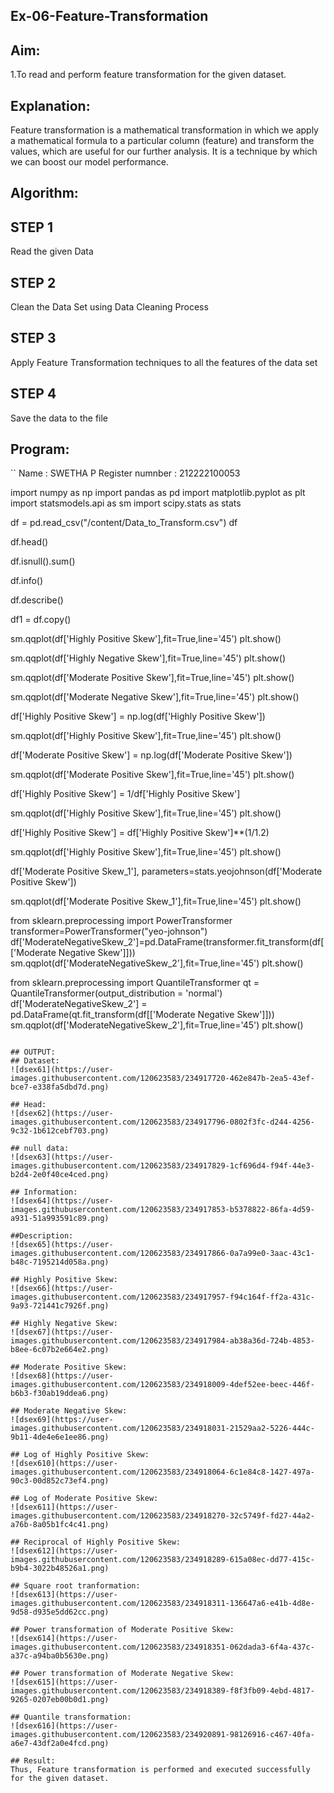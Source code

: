 ## Ex-06-Feature-Transformation
## Aim:
1.To read and perform feature transformation for the given dataset.

## Explanation:
Feature transformation is a mathematical transformation in which we apply a mathematical formula to a particular column (feature) and transform the values, which are useful for our further analysis. It is a technique by which we can boost our model performance.

## Algorithm:
## STEP 1
Read the given Data

## STEP 2
Clean the Data Set using Data Cleaning Process

## STEP 3
Apply Feature Transformation techniques to all the features of the data set

## STEP 4
Save the data to the file

## Program:
``
Name : SWETHA P
Register numnber : 212222100053

import numpy as np
import pandas as pd
import matplotlib.pyplot as plt
import statsmodels.api as sm
import scipy.stats as stats

df = pd.read_csv("/content/Data_to_Transform.csv")
df

df.head()

df.isnull().sum()

df.info()

df.describe()

df1 = df.copy()

sm.qqplot(df['Highly Positive Skew'],fit=True,line='45')
plt.show()

sm.qqplot(df['Highly Negative Skew'],fit=True,line='45')
plt.show()

sm.qqplot(df['Moderate Positive Skew'],fit=True,line='45')
plt.show()

sm.qqplot(df['Moderate Negative Skew'],fit=True,line='45')
plt.show()

df['Highly Positive Skew'] = np.log(df['Highly Positive Skew'])

sm.qqplot(df['Highly Positive Skew'],fit=True,line='45')
plt.show()

df['Moderate Positive Skew'] = np.log(df['Moderate Positive Skew'])

sm.qqplot(df['Moderate Positive Skew'],fit=True,line='45')
plt.show()

df['Highly Positive Skew'] = 1/df['Highly Positive Skew']

sm.qqplot(df['Highly Positive Skew'],fit=True,line='45')
plt.show()

df['Highly Positive Skew'] = df['Highly Positive Skew']**(1/1.2)

sm.qqplot(df['Highly Positive Skew'],fit=True,line='45')
plt.show()

df['Moderate Positive Skew_1'], parameters=stats.yeojohnson(df['Moderate Positive Skew'])

sm.qqplot(df['Moderate Positive Skew_1'],fit=True,line='45')
plt.show()

from sklearn.preprocessing import PowerTransformer
transformer=PowerTransformer("yeo-johnson")
df['ModerateNegativeSkew_2']=pd.DataFrame(transformer.fit_transform(df[['Moderate Negative Skew']]))
sm.qqplot(df['ModerateNegativeSkew_2'],fit=True,line='45')
plt.show()

from sklearn.preprocessing import QuantileTransformer
qt = QuantileTransformer(output_distribution = 'normal')
df['ModerateNegativeSkew_2'] = pd.DataFrame(qt.fit_transform(df[['Moderate Negative Skew']]))
sm.qqplot(df['ModerateNegativeSkew_2'],fit=True,line='45')
plt.show()
```

## OUTPUT:
## Dataset:
![dsex61](https://user-images.githubusercontent.com/120623583/234917720-462e847b-2ea5-43ef-bce7-e338fa5dbd7d.png)

## Head:
![dsex62](https://user-images.githubusercontent.com/120623583/234917796-0802f3fc-d244-4256-9c32-1b612cebf703.png)

## null data:
![dsex63](https://user-images.githubusercontent.com/120623583/234917829-1cf696d4-f94f-44e3-b2d4-2e0f40ce4ced.png)

## Information:
![dsex64](https://user-images.githubusercontent.com/120623583/234917853-b5378822-86fa-4d59-a931-51a993591c89.png)

##Description:
![dsex65](https://user-images.githubusercontent.com/120623583/234917866-0a7a99e0-3aac-43c1-b48c-7195214d058a.png)

## Highly Positive Skew:
![dsex66](https://user-images.githubusercontent.com/120623583/234917957-f94c164f-ff2a-431c-9a93-721441c7926f.png)

## Highly Negative Skew:
![dsex67](https://user-images.githubusercontent.com/120623583/234917984-ab38a36d-724b-4853-b8ee-6c07b2e664e2.png)

## Moderate Positive Skew:
![dsex68](https://user-images.githubusercontent.com/120623583/234918009-4def52ee-beec-446f-b6b3-f30ab19ddea6.png)

## Moderate Negative Skew:
![dsex69](https://user-images.githubusercontent.com/120623583/234918031-21529aa2-5226-444c-9b11-4de4e6e1ee86.png)

## Log of Highly Positive Skew:
![dsex610](https://user-images.githubusercontent.com/120623583/234918064-6c1e84c8-1427-497a-90c3-00d852c73ef4.png)

## Log of Moderate Positive Skew:
![dsex611](https://user-images.githubusercontent.com/120623583/234918270-32c5749f-fd27-44a2-a76b-8a05b1fc4c41.png)

## Reciprocal of Highly Positive Skew:
![dsex612](https://user-images.githubusercontent.com/120623583/234918289-615a08ec-dd77-415c-b9b4-3022b48526a1.png)

## Square root tranformation:
![dsex613](https://user-images.githubusercontent.com/120623583/234918311-136647a6-e41b-4d8e-9d58-d935e5dd62cc.png)

## Power transformation of Moderate Positive Skew:
![dsex614](https://user-images.githubusercontent.com/120623583/234918351-062dada3-6f4a-437c-a37c-a94ba0b5630e.png)

## Power transformation of Moderate Negative Skew:
![dsex615](https://user-images.githubusercontent.com/120623583/234918389-f8f3fb09-4ebd-4817-9265-0207eb00b0d1.png)

## Quantile transformation:
![dsex616](https://user-images.githubusercontent.com/120623583/234920891-98126916-c467-40fa-a6e7-43df2a0e4fcd.png)

## Result:
Thus, Feature transformation is performed and executed successfully for the given dataset.
    
    
    
    
    
    
    
    
